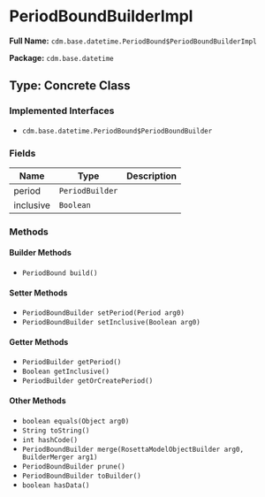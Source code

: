 # PeriodBoundBuilderImpl

**Full Name:** `cdm.base.datetime.PeriodBound$PeriodBoundBuilderImpl`

**Package:** `cdm.base.datetime`

## Type: Concrete Class

### Implemented Interfaces

- `cdm.base.datetime.PeriodBound$PeriodBoundBuilder`

### Fields

| Name | Type | Description |
|------|------|-------------|
| period | `PeriodBuilder` |  |
| inclusive | `Boolean` |  |

### Methods

#### Builder Methods

- `PeriodBound build()`

#### Setter Methods

- `PeriodBoundBuilder setPeriod(Period arg0)`
- `PeriodBoundBuilder setInclusive(Boolean arg0)`

#### Getter Methods

- `PeriodBuilder getPeriod()`
- `Boolean getInclusive()`
- `PeriodBuilder getOrCreatePeriod()`

#### Other Methods

- `boolean equals(Object arg0)`
- `String toString()`
- `int hashCode()`
- `PeriodBoundBuilder merge(RosettaModelObjectBuilder arg0, BuilderMerger arg1)`
- `PeriodBoundBuilder prune()`
- `PeriodBoundBuilder toBuilder()`
- `boolean hasData()`

